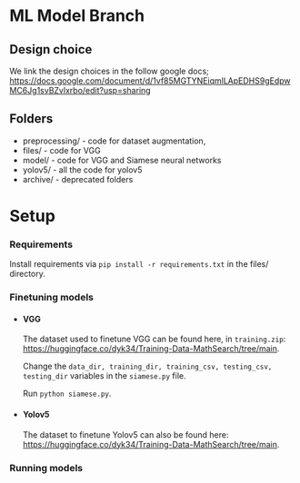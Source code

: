 # ML Model Branch

## Design choice

We link the design choices in the follow google docs;
https://docs.google.com/document/d/1vf85MGTYNEiqmlLApEDHS9gEdpwMC6Jg1svBZvlxrbo/edit?usp=sharing

## Folders

- preprocessing/ - code for dataset augmentation, 
- files/ - code for VGG
- model/ - code for VGG and Siamese neural networks
- yolov5/ - all the code for yolov5
- archive/ - deprecated folders 

# Setup

### Requirements
Install requirements via `pip install -r requirements.txt` in the files/ directory.
### Finetuning models

- #### VGG 
    The dataset used to finetune VGG can be found here, in `training.zip`: https://huggingface.co/dyk34/Training-Data-MathSearch/tree/main.

    Change the `data_dir, training_dir, training_csv, testing_csv, testing_dir` variables in the `siamese.py` file.

    Run `python siamese.py`.

- #### Yolov5
    The dataset to finetune Yolov5 can also be found here: https://huggingface.co/dyk34/Training-Data-MathSearch/tree/main.


### Running models

